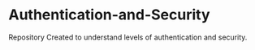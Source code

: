 # Authentication-and-Security
Repository Created to understand levels of authentication and security.
